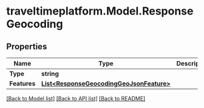 
# traveltimeplatform.Model.ResponseGeocoding

## Properties

Name | Type | Description | Notes
------------ | ------------- | ------------- | -------------
**Type** | **string** |  | 
**Features** | [**List&lt;ResponseGeocodingGeoJsonFeature&gt;**](ResponseGeocodingGeoJsonFeature.md) |  | 

[[Back to Model list]](../README.md#documentation-for-models)
[[Back to API list]](../README.md#documentation-for-api-endpoints)
[[Back to README]](../README.md)


